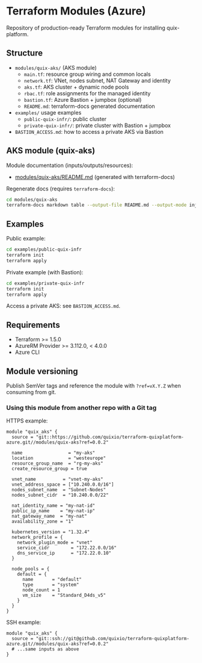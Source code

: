 # Terraform Modules (Azure)

Repository of production-ready Terraform modules for installing quix-platform.

## Structure

- `modules/quix-aks/` (AKS module)
  - `main.tf`: resource group wiring and common locals
  - `network.tf`: VNet, nodes subnet, NAT Gateway and identity
  - `aks.tf`: AKS cluster + dynamic node pools
  - `rbac.tf`: role assignments for the managed identity
  - `bastion.tf`: Azure Bastion + jumpbox (optional)
  - `README.md`: terraform-docs generated documentation
- `examples/` usage examples
  - `public-quix-infr/`: public cluster
  - `private-quix-infr/`: private cluster with Bastion + jumpbox
- `BASTION_ACCESS.md`: how to access a private AKS via Bastion

## AKS module (quix-aks)

Module documentation (inputs/outputs/resources):

- [modules/quix-aks/README.md](modules/quix-aks/README.md) (generated with terraform-docs)

Regenerate docs (requires `terraform-docs`):

```bash
cd modules/quix-aks
terraform-docs markdown table --output-file README.md --output-mode inject .
```

## Examples

Public example:

```bash
cd examples/public-quix-infr
terraform init
terraform apply
```

Private example (with Bastion):

```bash
cd examples/private-quix-infr
terraform init
terraform apply
```

Access a private AKS: see `BASTION_ACCESS.md`.

## Requirements

- Terraform >= 1.5.0
- AzureRM Provider >= 3.112.0, < 4.0.0
- Azure CLI

## Module versioning

Publish SemVer tags and reference the module with `?ref=vX.Y.Z` when consuming from git.

### Using this module from another repo with a Git tag

HTTPS example:

```hcl
module "quix_aks" {
  source = "git::https://github.com/quixio/terraform-quixplatform-azure.git//modules/quix-aks?ref=0.0.2"

  name                 = "my-aks"
  location             = "westeurope"
  resource_group_name  = "rg-my-aks"
  create_resource_group = true

  vnet_name          = "vnet-my-aks"
  vnet_address_space = ["10.240.0.0/16"]
  nodes_subnet_name  = "Subnet-Nodes"
  nodes_subnet_cidr  = "10.240.0.0/22"

  nat_identity_name = "my-nat-id"
  public_ip_name    = "my-nat-ip"
  nat_gateway_name  = "my-nat"
  availability_zone = "1"

  kubernetes_version = "1.32.4"
  network_profile = {
    network_plugin_mode = "vnet"
    service_cidr        = "172.22.0.0/16"
    dns_service_ip      = "172.22.0.10"
  }

  node_pools = {
    default = {
      name       = "default"
      type       = "system"
      node_count = 1
      vm_size    = "Standard_D4ds_v5"
    }
  }
}
```

SSH example:

```hcl
module "quix_aks" {
  source = "git::ssh://git@github.com/quixio/terraform-quixplatform-azure.git//modules/quix-aks?ref=0.0.2"
  # ...same inputs as above
}
```
